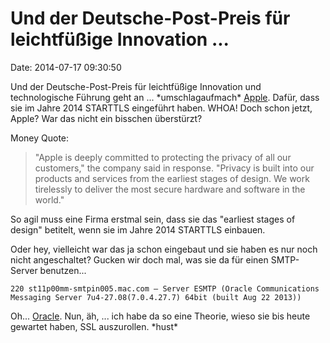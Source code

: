 Und der Deutsche-Post-Preis für leichtfüßige Innovation \...
============================================================

Date: 2014-07-17 09:30:50

Und der Deutsche-Post-Preis für leichtfüßige Innovation und
technologische Führung geht an \... \*umschlagaufmach\*
[Apple](http://appleinsider.com/articles/14/07/16/apple-implements-transit-encryption-for-icloud-email-to-prevent-snooping).
Dafür, dass sie im Jahre 2014 STARTTLS eingeführt haben. WHOA! Doch
schon jetzt, Apple? War das nicht ein bisschen überstürzt?

Money Quote:

> \"Apple is deeply committed to protecting the privacy of all our
> customers,\" the company said in response. \"Privacy is built into our
> products and services from the earliest stages of design. We work
> tirelessly to deliver the most secure hardware and software in the
> world.\"

So agil muss eine Firma erstmal sein, dass sie das \"earliest stages of
design\" betitelt, wenn sie im Jahre 2014 STARTTLS einbauen.

Oder hey, vielleicht war das ja schon eingebaut und sie haben es nur
noch nicht angeschaltet? Gucken wir doch mal, was sie da für einen
SMTP-Server benutzen\...

    220 st11p00mm-smtpin005.mac.com — Server ESMTP (Oracle Communications Messaging Server 7u4-27.08(7.0.4.27.7) 64bit (built Aug 22 2013))

Oh\... [Oracle](http://blog.fefe.de/?ts=ad3845c7). Nun, äh, \... ich
habe da so eine Theorie, wieso sie bis heute gewartet haben, SSL
auszurollen. \*hust\*
